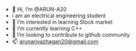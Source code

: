 - 👋 Hi, I’m @ARUN-A20
- i am an electrical engineering student 
- 👀 I’m interested in learning Stock market
- 🌱 I’m currently learning C++
- 💞️ I’m looking to contribute to github community 
- 📫 arunarivazhagan20@gmail.com 

<!---
ARUN-A20/ARUN-A20 is a ✨ special ✨ repository because its `README.md` (this file) appears on your GitHub profile.
You can click the Preview link to take a look at your changes.
--->
